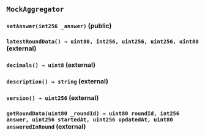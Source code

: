 ## `MockAggregator`






### `setAnswer(int256 _answer)` (public)





### `latestRoundData() → uint80, int256, uint256, uint256, uint80` (external)





### `decimals() → uint8` (external)





### `description() → string` (external)





### `version() → uint256` (external)





### `getRoundData(uint80 _roundId) → uint80 roundId, int256 answer, uint256 startedAt, uint256 updatedAt, uint80 answeredInRound` (external)









